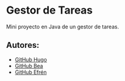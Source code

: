 # Gestor de Tareas

Mini proyecto en Java de un gestor de tareas.

## Autores: 
* [GitHub Hugo](https://github.com/hugodasilvacode)
* [GitHub Bea](https://github.com/BeaFontan)
* [GitHub Efrén](https://github.com/blanconuclear)

